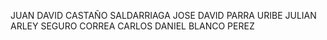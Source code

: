 JUAN DAVID CASTAÑO SALDARRIAGA
JOSE DAVID PARRA URIBE
JULIAN ARLEY SEGURO CORREA
CARLOS DANIEL BLANCO PEREZ
